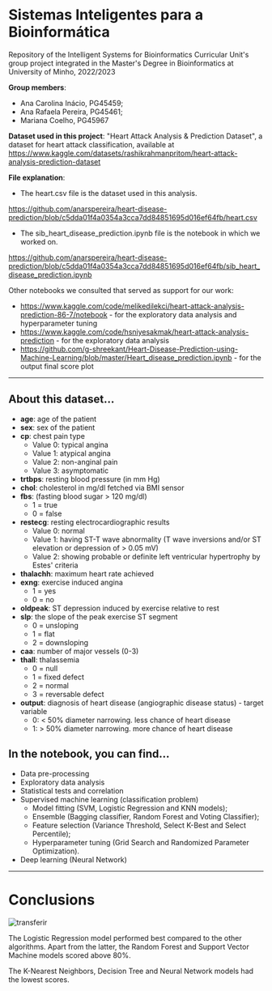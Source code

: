 # Sistemas Inteligentes para a Bioinformática
Repository of the Intelligent Systems for Bioinformatics Curricular Unit's group project integrated in the Master's Degree in Bioinformatics at University of Minho, 2022/2023

**Group members**:
- Ana Carolina Inácio, PG45459;
- Ana Rafaela Pereira, PG45461;
- Mariana Coelho, PG45967

**Dataset used in this project**:
"Heart Attack Analysis & Prediction Dataset", a dataset for heart attack classification, available at https://www.kaggle.com/datasets/rashikrahmanpritom/heart-attack-analysis-prediction-dataset

**File explanation**:
- The heart.csv file is the dataset used in this analysis.

https://github.com/anarspereira/heart-disease-prediction/blob/c5dda01f4a0354a3cca7dd84851695d016ef64fb/heart.csv

- The sib_heart_disease_prediction.ipynb file is the notebook in which we worked on.

https://github.com/anarspereira/heart-disease-prediction/blob/c5dda01f4a0354a3cca7dd84851695d016ef64fb/sib_heart_disease_prediction.ipynb


Other notebooks we consulted that served as support for our work:
- https://www.kaggle.com/code/melikedilekci/heart-attack-analysis-prediction-86-7/notebook - for the exploratory data analysis and hyperparameter tuning
- https://www.kaggle.com/code/hsniyesakmak/heart-attack-analysis-prediction - for the exploratory data analysis
- https://github.com/g-shreekant/Heart-Disease-Prediction-using-Machine-Learning/blob/master/Heart_disease_prediction.ipynb - for the output final score plot

-----

## About this dataset...
- **age**: age of the patient
- **sex**: sex of the patient
- **cp**: chest pain type
  - Value 0: typical angina
  - Value 1: atypical angina
  - Value 2: non-anginal pain
  - Value 3: asymptomatic
- **trtbps**: resting blood pressure (in mm Hg)
- **chol**: cholesterol in mg/dl fetched via BMI sensor
- **fbs**: (fasting blood sugar > 120 mg/dl)
  - 1 = true
  - 0 = false
- **restecg**: resting electrocardiographic results
  - Value 0: normal
  - Value 1: having ST-T wave abnormality (T wave inversions and/or ST elevation or depression of > 0.05 mV)
  - Value 2: showing probable or definite left ventricular hypertrophy by Estes' criteria
- **thalachh**: maximum heart rate achieved
- **exng**: exercise induced angina
  - 1 = yes
  - 0 = no
- **oldpeak**: ST depression induced by exercise relative to rest
- **slp**: the slope of the peak exercise ST segment
  - 0 = unsloping
  - 1 = flat
  - 2 = downsloping
- **caa**: number of major vessels (0-3)
- **thall**: thalassemia
  - 0 = null
  - 1 = fixed defect
  - 2 = normal
  - 3 = reversable defect
- **output**: diagnosis of heart disease (angiographic disease status) - target variable
  - 0: < 50% diameter narrowing. less chance of heart disease
  - 1: > 50% diameter narrowing. more chance of heart disease


## In the notebook, you can find...
- Data pre-processing
- Exploratory data analysis
- Statistical tests and correlation
- Supervised machine learning (classification problem)
  - Model fitting (SVM, Logistic Regression and KNN models);
  - Ensemble (Bagging classifier, Random Forest and Voting Classifier);
  - Feature selection (Variance Threshold, Select K-Best and Select Percentile);
  - Hyperparameter tuning (Grid Search and Randomized Parameter Optimization).
- Deep learning (Neural Network)

-----

# Conclusions
![transferir](https://user-images.githubusercontent.com/98289507/216116177-e249240d-4563-4d9b-b67b-4c684c66bf26.png)

The Logistic Regression model performed best compared to the other algorithms. Apart from the latter, the Random Forest and Support Vector Machine models scored above 80%.

The K-Nearest Neighbors, Decision Tree and Neural Network models had the lowest scores.
